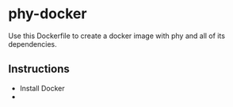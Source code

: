 # phy-docker

Use this Dockerfile to create a docker image with phy and all of its dependencies.

## Instructions

* Install Docker
*



